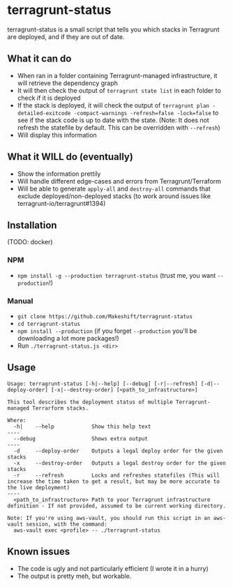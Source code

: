 # terragrunt-status

terragrunt-status is a small script that tells you which stacks in Terragrunt are deployed, and if they are out of date.

## What it can do

- When ran in a folder containing Terragrunt-managed infrastructure, it will retrieve the dependency graph
- It will then check the output of `terragrunt state list` in each folder to check if it is deployed
- If the stack is deployed, it will check the output of `terragrunt plan -detailed-exitcode -compact-warnings -refresh=false -lock=false` to see if the stack code is up to date with the state. (Note: It does not refresh the statefile by default. This can be overridden with `--refresh`)
- Will display this information

## What it WILL do (eventually)

- Show the information prettily
- Will handle different edge-cases and errors from Terragrunt/Terraform
- Will be able to generate `apply-all` and `destroy-all` commands that exclude deployed/non-deployed stacks (to work around issues like terragrunt-io/terragrunt#1394)

## Installation

(TODO: docker)

### NPM

- `npm install -g --production terragrunt-status` (trust me, you want `--production`!)

### Manual

- `git clone https://github.com/Makeshift/terragrunt-status`
- `cd terragrunt-status`
- `npm install --production` (if you forget `--production` you'll be downloading a lot more packages!)
- Run `./terragrunt-status.js <dir>`

## Usage

```
Usage: terragrunt-status [-h|--help] [--debug] [-r|--refresh] [-d|--deploy-order] [-x|--destroy-order] [<path_to_infrastructure>]

This tool describes the deployment status of multiple Terragrunt-managed Terrarform stacks.

Where:
  -h|    --help            Show this help text
----
  --debug                  Shows extra output
----
  -d     --deploy-order    Outputs a legal deploy order for the given stacks
  -x     --destroy-order   Outputs a legal destroy order for the given stacks
  -r     --refresh         Locks and refreshes statefiles (This will increase the time taken to get a result, but may be more accurate to the live deployment)
----
  <path_to_infrastructure> Path to your Terragrunt infrastructure definition - If not provided, assumed to be current working directory.

Note: If you're using aws-vault, you should run this script in an aws-vault session, with the command:
  aws-vault exec <profile> -- ./terragrunt-status
```

## Known issues

- The code is ugly and not particularly efficient (I wrote it in a hurry)
- The output is pretty meh, but workable.
